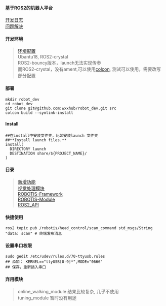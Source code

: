 #### 基于ROS2的机器人平台  

[开发日志](Explain/develop_log.md)  
[问题解决](Explain/problem_solve.md)  

#### 开发环境  
> [环境配置](Explain/enviroment.md)  
> Ubantu18, ROS2-crystal   
> ROS2-bouncy版本，launch无法实现传参      
> 而ROS2-crystal，没有ament,可以使用[colcon](Explain/colcon.md), 测试可以使用，需要改写部分配置  

#### 部署
```
mkdir robot_dev
cd robot_dev
git clone git@github.com:wxxhub/robot_dev.git src
colcon build --symlink-install
```

#### Install
```
##在install中安装文件夹，比如安装launch 文件夹  
##**Install launch files.**
install(
  DIRECTORY launch
  DESTINATION share/${PROJECT_NAME}/
)
````

#### 目录
> [新增功能](Explain/new_function.md)  
> [视觉处理模块](Visual-Detector/readme.md)   
> [ROBOTIS-Framework](ROBOTIS-Framework/readme.md)  
> [ROBOTIS-Module](ROBOTIS-Module/readme.md)  
> [ROS2_API](Explain/api.md)

#### 快捷使用
```shell
ros2 topic pub /robotis/head_control/scan_command std_msgs/String "data: scan" # 终端发布消息
```

#### 设置串口权限  
```
sudo gedit /etc/udev/rules.d/70-ttyusb.rules  
## 添加： KERNEL=="ttyUSB[0-9]*",MODE="0666"  
## 保存，重新插入串口  
```

#### 弃用模块 
> online_walking_module 结果比较复杂, 几乎不使用   
> tuning_module 暂时没有用途  

